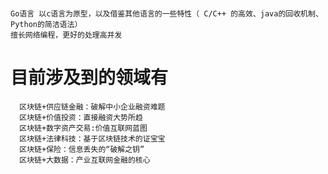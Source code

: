 # 
    Go语言 以c语言为原型，以及借鉴其他语言的一些特性（ C/C++ 的高效、java的回收机制、Python的简洁语法）
    擅长网络编程，更好的处理高并发
   
    
    
# 目前涉及到的领域有
  
      区块链+供应链金融：破解中小企业融资难题
      区块链+价值投资：直接融资大势所趋
      区块链+数字资产交易:价值互联网蓝图
      区块链+法律科技：基于区块链技术的证宝宝
      区块链+保险：信息丢失的“破解之钥”
      区块链+大数据：产业互联网金融的核心
      
      